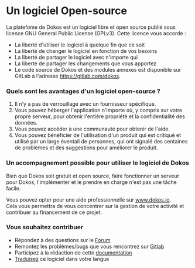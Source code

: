 # Un logiciel Open-source

La platefome de Dokos est un logiciel libre et open source publié sous licence GNU General Public License (GPLv3). Cette licence vous accorde :

- La liberté d'utiliser le logiciel à quelque fin que ce soit
- La liberté de changer le logiciel en fonction de vos besoins
- La liberté de partager le logiciel avec n'importe qui
- La liberté de partager les changements que vous apportez 
- Le code source de Dokos et des modules annexes est disponible sur GitLab à l'adresse <https://gitlab.com/dokos>.

### Quels sont les avantages d'un logiciel open-source ?

1. Il n'y a pas de verrouillage avec un fournisseur spécifique.
2. Vous pouvez héberger l'application n'importe où, y compris sur votre propre serveur, pour obtenir l'entière propriété et la confidentialité des données.
3. Vous pouvez accéder à une communauté pour obtenir de l'aide.
4. Vous pouvez bénéficier de l'utilisation d'un produit qui est critiqué et utilisé par un large éventail de personnes, qui ont signalé des centaines de problèmes et des suggestions pour améliorer le produit.

### Un accompagnement possible pour utiliser le logiciel de Dokos

Bien que Dokos soit gratuit et open source, faire fonctionner un serveur pour Dokos, l'implémenter et le prendre en charge n'est pas une tâche facile. 

Vous pouvez opter pour une aide professionnelle sur www.dokos.io.  
Cela vous permettra de vous concentrer sur la gestion de votre activité et contribuer au financement de ce projet.

### Vous souhaitez contribuer

- Répondez à des questions sur le [Forum](https://community.dokos.io)
- Remontez les problèmes/bugs que vous rencontrez sur [Gitlab](https://gitlab.com/dokos/dokos/issues)
- Participez à la rédaction de cette [documentation](/dodock/contribuer/documentation)
- [Traduisez](/dodock/contribuer/traductions) ce logiciel dans votre langue